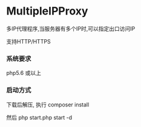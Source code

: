 # MultipleIPProxy
多IP代理程序,当服务器有多个IP时,可以指定出口访问IP

支持HTTP/HTTPS

### 系统要求
php5.6 或以上


### 启动方式
下载后解压, 执行 composer install

然后
php start.php start -d
